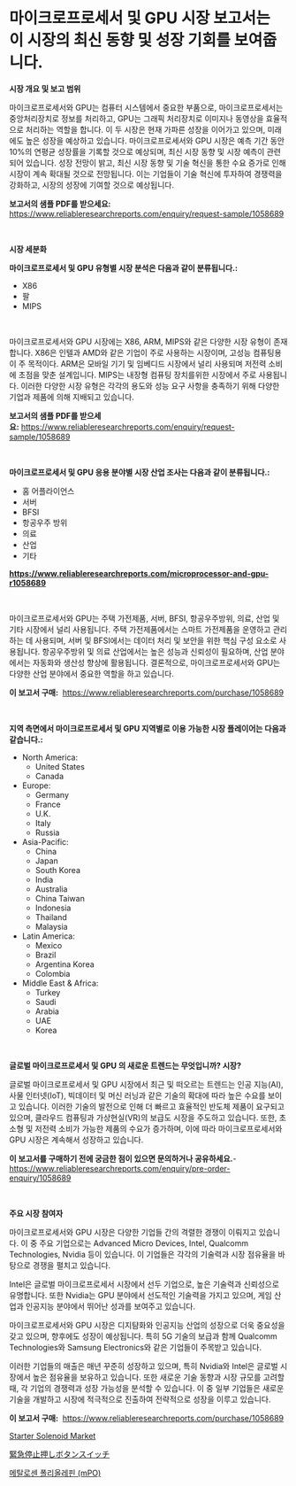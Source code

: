 <p><h1>마이크로프로세서 및 GPU 시장 보고서는 이 시장의 최신 동향 및 성장 기회를 보여줍니다.</h1></p><p><strong>시장 개요 및 보고 범위</strong></p>
<p><p>마이크로프로세서와 GPU는 컴퓨터 시스템에서 중요한 부품으로, 마이크로프로세서는 중앙처리장치로 정보를 처리하고, GPU는 그래픽 처리장치로 이미지나 동영상을 효율적으로 처리하는 역할을 합니다. 이 두 시장은 현재 가파른 성장을 이어가고 있으며, 미래에도 높은 성장을 예상하고 있습니다. 마이크로프로세서와 GPU 시장은 예측 기간 동안 10%의 연평균 성장률을 기록할 것으로 예상되며, 최신 시장 동향 및 시장 예측이 관련되어 있습니다. 성장 전망이 밝고, 최신 시장 동향 및 기술 혁신을 통한 수요 증가로 인해 시장이 계속 확대될 것으로 전망됩니다. 이는 기업들이 기술 혁신에 투자하여 경쟁력을 강화하고, 시장의 성장에 기여할 것으로 예상됩니다.</p></p>
<p><strong>보고서의 샘플 PDF를 받으세요:</strong> <a href="https://www.reliableresearchreports.com/enquiry/request-sample/1058689">https://www.reliableresearchreports.com/enquiry/request-sample/1058689</a></p>
<p>&nbsp;</p>
<p><strong>시장 세분화</strong></p>
<p><strong>마이크로프로세서 및 GPU 유형별 시장 분석은 다음과 같이 분류됩니다.:</strong></p>
<p><ul><li>X86</li><li>팔</li><li>MIPS</li></ul></p>
<p>&nbsp;</p>
<p><p>마이크로프로세서와 GPU 시장에는 X86, ARM, MIPS와 같은 다양한 시장 유형이 존재합니다. X86은 인텔과 AMD와 같은 기업이 주로 사용하는 시장이며, 고성능 컴퓨팅용이 주 목적이다. ARM은 모바일 기기 및 임베디드 시장에서 널리 사용되며 저전력 소비에 초점을 맞춘 설계입니다. MIPS는 내장형 컴퓨팅 장치를위한 시장에서 주로 사용됩니다. 이러한 다양한 시장 유형은 각각의 용도와 성능 요구 사항을 충족하기 위해 다양한 기업과 제품에 의해 지배되고 있습니다.</p></p>
<p><strong>보고서의 샘플 PDF를 받으세요:</strong>&nbsp;<a href="https://www.reliableresearchreports.com/enquiry/request-sample/1058689">https://www.reliableresearchreports.com/enquiry/request-sample/1058689</a></p>
<p>&nbsp;</p>
<p><strong> 마이크로프로세서 및 GPU 응용 분야별 시장 산업 조사는 다음과 같이 분류됩니다.:</strong></p>
<p><ul><li>홈 어플라이언스</li><li>서버</li><li>BFSI</li><li>항공우주 방위</li><li>의료</li><li>산업</li><li>기타</li></ul></p>
<p><strong><a href="https://www.reliableresearchreports.com/microprocessor-and-gpu-r1058689">https://www.reliableresearchreports.com/microprocessor-and-gpu-r1058689</a></strong></p>
<p>&nbsp;</p>
<p><p>마이크로프로세서와 GPU는 주택 가전제품, 서버, BFSI, 항공우주방위, 의료, 산업 및 기타 시장에서 널리 사용됩니다. 주택 가전제품에서는 스마트 가전제품을 운영하고 관리하는 데 사용되며, 서버 및 BFSI에서는 데이터 처리 및 보안을 위한 핵심 구성 요소로 사용됩니다. 항공우주방위 및 의료 산업에서는 높은 성능과 신뢰성이 필요하며, 산업 분야에서는 자동화와 생산성 향상에 활용됩니다. 결론적으로, 마이크로프로세서와 GPU는 다양한 산업 분야에서 중요한 역할을 하고 있습니다.</p></p>
<p><strong>이 보고서 구매:</strong>&nbsp; <a href="https://www.reliableresearchreports.com/purchase/1058689">https://www.reliableresearchreports.com/purchase/1058689</a></p>
<p>&nbsp;</p>
<p><strong>지역 측면에서 마이크로프로세서 및 GPU 지역별로 이용 가능한 시장 플레이어는 다음과 같습니다.:</strong></p>
<p><ul>
    <li>
        North America:
        <ul>
            <li>United States</li>
            <li>Canada</li>
        </ul>
    </li>
    <li>
        Europe:
        <ul>
            <li>Germany</li>
            <li>France</li>
            <li>U.K.</li>
            <li>Italy</li>
            <li>Russia</li>
        </ul>
    </li>
    <li>
        Asia-Pacific:
        <ul>
            <li>China</li>
            <li>Japan</li>
            <li>South Korea</li>
            <li>India</li>
            <li>Australia</li>
            <li>China Taiwan</li>
            <li>Indonesia</li>
            <li>Thailand</li>
            <li>Malaysia</li>
        </ul>
    </li>
    <li>
        Latin America:
        <ul>
            <li>Mexico</li>
            <li>Brazil</li>
            <li>Argentina Korea</li>
            <li>Colombia</li>
        </ul>
    </li>
    <li>
        Middle East & Africa:
        <ul>
            <li>Turkey</li>
            <li>Saudi</li>
            <li>Arabia</li>
            <li>UAE</li>
            <li>Korea</li>
        </ul>
    </li>
    </ul></p>
<p>&nbsp;</p>
<p><strong>글로벌 마이크로프로세서 및 GPU 의 새로운 트렌드는 무엇입니까? 시장?</strong></p>
<p><p>글로벌 마이크로프로세서 및 GPU 시장에서 최근 및 떠오르는 트렌드는 인공 지능(AI), 사물 인터넷(IoT), 빅데이터 및 머신 러닝과 같은 기술의 확대에 따라 높은 수요를 보이고 있습니다. 이러한 기술의 발전으로 인해 더 빠르고 효율적인 반도체 제품이 요구되고 있으며, 클라우드 컴퓨팅과 가상현실(VR)의 보급도 시장을 주도하고 있습니다. 또한, 초소형 및 저전력 소비가 가능한 제품의 수요가 증가하며, 이에 따라 마이크로프로세서와 GPU 시장은 계속해서 성장하고 있습니다.</p></p>
<p><strong>이 보고서를 구매하기 전에 궁금한 점이 있으면 문의하거나 공유하세요.</strong>- <a href="https://www.reliableresearchreports.com/enquiry/pre-order-enquiry/1058689">https://www.reliableresearchreports.com/enquiry/pre-order-enquiry/1058689</a></p>
<p>&nbsp;</p>
<p><strong>주요 시장 참여자</strong></p>
<p><p>마이크로프로세서와 GPU 시장은 다양한 기업들 간의 격렬한 경쟁이 이뤄지고 있습니다. 이 중 주요 기업으로는 Advanced Micro Devices, Intel, Qualcomm Technologies, Nvidia 등이 있습니다. 이 기업들은 각각의 기술력과 시장 점유율을 바탕으로 경쟁을 펼치고 있습니다.</p><p>Intel은 글로벌 마이크로프로세서 시장에서 선두 기업으로, 높은 기술력과 신뢰성으로 유명합니다. 또한 Nvidia는 GPU 분야에서 선도적인 기술력을 가지고 있으며, 게임 산업과 인공지능 분야에서 뛰어난 성과를 보여주고 있습니다.</p><p>마이크로프로세서와 GPU 시장은 디지턈화와 인공지능 산업의 성장으로 더욱 중요성을 갖고 있으며, 향후에도 성장이 예상됩니다. 특히 5G 기술의 보급과 함께 Qualcomm Technologies와 Samsung Electronics와 같은 기업들이 주목받고 있습니다.</p><p>이러한 기업들의 매출은 매년 꾸준히 성장하고 있으며, 특히 Nvidia와 Intel은 글로벌 시장에서 높은 점유율을 보유하고 있습니다. 또한 새로운 기술 동향과 시장 규모를 고려할 때, 각 기업의 경쟁력과 성장 가능성을 분석할 수 있습니다. 이 중 일부 기업들은 새로운 기술을 개발하고 시장에 적극적으로 진출하여 전략적으로 성장을 이루고 있습니다.</p></p>
<p><strong>이 보고서 구매:</strong>&nbsp;&nbsp;<a href="https://www.reliableresearchreports.com/purchase/1058689">https://www.reliableresearchreports.com/purchase/1058689</a></p>
<p><p><a href="https://skillful-vermicelli-b89.notion.site/Starter-Solenoid-Market-Share-Evolution-and-Market-Growth-Trends-2024-2031-cad619d0071f49148242d06cfd31a4d1">Starter Solenoid Market</a></p><p><a href="https://github.com/mreklxf44233/Market-Research-Report-List-1/blob/main/170971224247.md">緊急停止押しボタンスイッチ</a></p><p><a href="https://github.com/oajzkywllm460/Market-Research-Report-List-1/blob/main/422758622185.md">메탈로센 폴리올레핀 (mPO)</a></p></p>